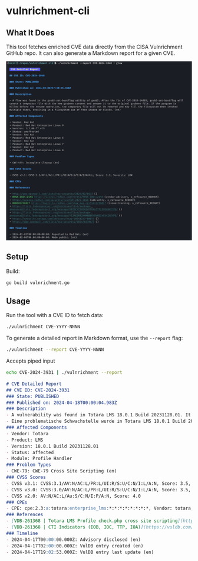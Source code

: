 # vulnrichment-cli

## What It Does
This tool fetches enriched CVE data directly from the CISA Vulnrichment GitHub repo. It can also generate a Markdown report for a given CVE.

![Report Preview](preview.png?raw=true "Report")

## Setup
Build:
```bash
go build vulnrichment.go
```

## Usage
Run the tool with a CVE ID to fetch data:
```bash
./vulnrichment CVE-YYYY-NNNN
```
To generate a detailed report in Markdown format, use the `--report` flag:
```bash
./vulnrichment --report CVE-YYYY-NNNN
```
Accepts piped input
```bash
echo CVE-2024-3931 | ./vulnrichment --report
```

```markdown
# CVE Detailed Report
## CVE ID: CVE-2024-3931
### State: PUBLISHED
### Published on: 2024-04-18T00:00:04.983Z
### Description
- A vulnerability was found in Totara LMS 18.0.1 Build 20231128.01. It has been rated as problematic. Affected by this issue is some unknown functionality of the file admin/roles/check.php of the component Profile Handler. The manipulation of the argument ID Number leads to cross site scripting. The attack may be launched remotely. The exploit has been disclosed to the public and may be used. The identifier of this vulnerability is VDB-261368. NOTE: The vendor was contacted early about this disclosure but did not respond in any way. (en)
- Eine problematische Schwachstelle wurde in Totara LMS 18.0.1 Build 20231128.01 ausgemacht. Betroffen davon ist ein unbekannter Prozess der Datei admin/roles/check.php der Komponente Profile Handler. Durch Manipulieren des Arguments ID Number mit unbekannten Daten kann eine cross site scripting-Schwachstelle ausgenutzt werden. Die Umsetzung des Angriffs kann dabei über das Netzwerk erfolgen. Der Exploit steht zur öffentlichen Verfügung. (de)
### Affected Components
- Vendor: Totara
- Product: LMS
- Version: 18.0.1 Build 20231128.01
- Status: affected
- Module: Profile Handler
### Problem Types
- CWE-79: CWE-79 Cross Site Scripting (en)
### CVSS Scores
- CVSS v3.1: CVSS:3.1/AV:N/AC:L/PR:L/UI:R/S:U/C:N/I:L/A:N, Score: 3.5, Severity: LOW
- CVSS v3.0: CVSS:3.0/AV:N/AC:L/PR:L/UI:R/S:U/C:N/I:L/A:N, Score: 3.5, Severity: LOW
- CVSS v2.0: AV:N/AC:L/Au:S/C:N/I:P/A:N, Score: 4.0
### CPEs
- CPE: cpe:2.3:a:totara:enterprise_lms:*:*:*:*:*:*:*:*, Vendor: totara, Product: enterprise_lms, Version: *
### References
- [VDB-261368 | Totara LMS Profile check.php cross site scripting](https://vuldb.com/?id.261368) (vdb-entry, technical-description)
- [VDB-261368 | CTI Indicators (IOB, IOC, TTP, IOA)](https://vuldb.com/?ctiid.261368) (signature, permissions-required)
### Timeline
- 2024-04-17T00:00:00.000Z: Advisory disclosed (en)
- 2024-04-17T02:00:00.000Z: VulDB entry created (en)
- 2024-04-17T19:02:53.000Z: VulDB entry last update (en)
```
